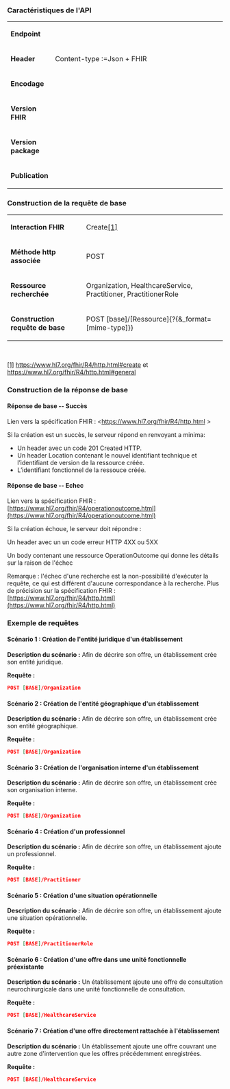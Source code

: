 <!-- ## Saisie de l'offre -->

### Caractéristiques de l'API 

<table width="100%">
<tbody>
<tr>
<td width="19%">
<p><strong>Endpoint</strong></p>
</td>
<td width="80%">
<p>&nbsp;</p>
</td>
</tr>
<tr>
<td width="19%">
<p><strong>Header</strong></p>
</td>
<td width="80%">
<p>Content-type&nbsp;:=Json + FHIR</p>
</td>
</tr>
<tr>
<td width="19%">
<p><strong>Encodage</strong></p>
</td>
<td width="80%">
<p>&nbsp;</p>
</td>
</tr>
<tr>
<td width="19%">
<p><strong>Version FHIR</strong></p>
</td>
<td width="80%">
<p>&nbsp;</p>
</td>
</tr>
<tr>
<td width="19%">
<p><strong>Version package</strong></p>
</td>
<td width="80%">
<p>&nbsp;</p>
</td>
</tr>
<tr>
<td width="19%">
<p><strong>Publication</strong></p>
</td>
<td width="80%">
<p>&nbsp;</p>
</td>
</tr>
</tbody>
</table>

###  Construction de la requête de base

<table>
<tbody>
<tr>
<td width="215">
<p><strong>Interaction FHIR</strong></p>
</td>
<td width="465">
<p>Create<a href="#_ftn1" name="_ftnref1">[1]</a></p>
</td>
</tr>
<tr>
<td width="215">
<p><strong>M&eacute;thode http associ&eacute;e</strong></p>
</td>
<td width="465">
<p>POST</p>
</td>
</tr>
<tr>
<td width="215">
<p><strong>Ressource recherch&eacute;e</strong></p>
</td>
<td width="465">
<p>Organization, HealthcareService, Practitioner, PractitionerRole</p>
</td>
</tr>
<tr>
<td width="215">
<p><strong>Construction requ&ecirc;te de base</strong></p>
</td>
<td width="465">
<p>POST [base]/[Ressource]{?{&amp;_format=[mime-type]}}</p>
</td>
</tr>
</tbody>
</table>
<p>&nbsp;</p>
<p><a href="#_ftnref1" name="_ftn1">[1]</a> <a href="https://www.hl7.org/fhir/R4/http.html#create">https://www.hl7.org/fhir/R4/http.html#create</a> et <a href="https://www.hl7.org/fhir/R4/http.html#general">https://www.hl7.org/fhir/R4/http.html#general</a></p>

### Construction de la réponse de base

#### Réponse de base -- Succès

Lien vers la spécification FHIR : <https://www.hl7.org/fhir/R4/http.html >

Si la création est un succès, le serveur répond en renvoyant a minima:
-	Un header avec un code 201 Created HTTP.
-	Un header Location contenant le nouvel identifiant technique et l’identifiant de version de la ressource créée.
-	L’identifiant fonctionnel de la ressouce créée.

#### Réponse de base -- Echec

Lien vers la spécification FHIR :
[https://www.hl7.org/fhir/R4/operationoutcome.html](https://www.hl7.org/fhir/R4/operationoutcome.html)

Si la création échoue, le serveur doit répondre :

Un header avec un un code erreur HTTP 4XX ou 5XX

Un body contenant une ressource OperationOutcome qui donne les
détails sur la raison de l'échec

Remarque : l'échec d'une recherche est la non-possibilité d'exécuter la
requête, ce qui est différent d'aucune correspondance à la recherche.
Plus de précision sur la spécification FHIR :
[https://www.hl7.org/fhir/R4/http.html](https://www.hl7.org/fhir/R4/http.html)

### Exemple de requêtes

#### Scénario 1 : Création de l'entité juridique d'un établissement

**Description du scénario :** Afin de décrire son offre, un établissement crée son entité juridique. 

**Requête :**

```json
POST [BASE]/Organization
```

#### Scénario 2 : Création de l'entité géographique d'un établissement

**Description du scénario :** Afin de décrire son offre, un établissement crée son entité géographique.

**Requête :**

```json
POST [BASE]/Organization
```

#### Scénario 3 : Création de l'organisation interne d'un établissement

**Description du scénario :** Afin de décrire son offre, un établissement crée son organisation interne.

**Requête :**

```json
POST [BASE]/Organization
```

#### Scénario 4 : Création d'un professionnel

**Description du scénario :** Afin de décrire son offre, un établissement ajoute un professionnel.

**Requête :**

```json
POST [BASE]/Practitioner
```

#### Scénario 5 : Création d'une situation opérationnelle

**Description du scénario :** Afin de décrire son offre, un établissement ajoute une situation opérationnelle.

**Requête :**

```json
POST [BASE]/PractitionerRole
```

#### Scénario 6 : Création d'une offre dans une unité fonctionnelle préexistante

**Description du scénario :** Un établissement ajoute une offre de consultation neurochirurgicale dans une unité fonctionnelle de consultation.

**Requête :**

```json
POST [BASE]/HealthcareService
```

#### Scénario 7 : Création d'une offre directement rattachée à l'établissement

**Description du scénario :** Un établissement ajoute une offre couvrant une autre zone d'intervention que les offres précédemment enregistrées.

**Requête :**

```json
POST [BASE]/HealthcareService
```